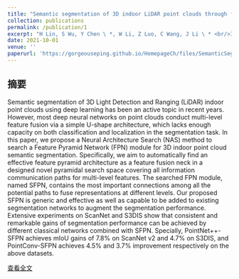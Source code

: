 ```yaml
---
title: "Semantic segmentation of 3D indoor LiDAR point clouds through feature pyramid architecture search"
collection: publications
permalink: /publication/1
excerpt: "H Lin, S Wu, Y Chen \ *, W Li, Z Luo, C Wang, J Li \ * <br/>ISPRS Journal of Photogrammetry and Remote Sensing, October, 2021<br/><img src='https://gorgeouseping.github.io/HomepageCh/images/SemanticSegmentationOf.jpg'>"
date: 2021-10-01
venue: ''
paperurl: 'https://gorgeouseping.github.io/HomepageCh/files/SemanticSegmentationOf.pdf'
---
```

## 摘要
Semantic segmentation of 3D Light Detection and Ranging (LiDAR) indoor point clouds using deep learning has been an active topic in recent years. However, most deep neural networks on point clouds conduct multi-level feature fusion via a simple U-shape architecture, which lacks enough capacity on both classification and localization in the segmentation task. In this paper, we propose a Neural Architecture Search (NAS) method to search a Feature Pyramid Network (FPN) module for 3D indoor point cloud semantic segmentation. Specifically, we aim to automatically find an effective feature pyramid architecture as a feature fusion neck in a designed novel pyramidal search space covering all information communication paths for multi-level features. The searched FPN module, named SFPN, contains the most important connections among all the potential paths to fuse representations at different levels. Our proposed SFPN is generic and effective as well as capable to be added to existing segmentation networks to augment the segmentation performance. Extensive experiments on ScanNet and S3DIS show that consistent and remarkable gains of segmentation performance can be achieved by different classical networks combined with SFPN. Specially, PointNet++-SFPN achieves mIoU gains of 7.8% on ScanNet v2 and 4.7% on S3DIS, and PointConv-SFPN achieves 4.5% and 3.7% improvement respectively on the above datasets.

[查看全文](https://doi.org/10.1016/j.isprsjprs.2021.05.009)
